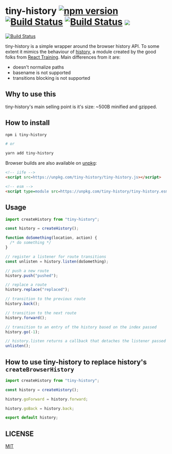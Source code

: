 # tiny-history [![npm version](https://badge.fury.io/js/tiny-history.svg)](https://badge.fury.io/js/tiny-history) [![Build Status](https://travis-ci.org/malbernaz/tiny-history.svg?branch=master)](https://travis-ci.org/malbernaz/tiny-history) [![Build Status](https://saucelabs.com/buildstatus/malbernaz)](https://saucelabs.com/beta/builds/126cf589faff497d998c4bb515345011) ![](http://img.badgesize.io/malbernaz/tiny-history/master/dist/tiny-history.js.svg?compression=gzip&label=size)


[![Build Status](https://saucelabs.com/browser-matrix/malbernaz.svg)](https://saucelabs.com/beta/builds/126cf589faff497d998c4bb515345011)

tiny-history is a simple wrapper around the browser history API. To some extent it mimics the behaviour of [history](https://github.com/ReactTraining/history), a module created by the good folks from [React Training](https://reacttraining.com/). Main differences from it are:

- doesn't normalize paths
- basename is not supported
- transitions blocking is not supported

## Why to use this

tiny-history's main selling point is it's size: ~500B minified and gzipped.

## How to install

```bash
npm i tiny-history

# or

yarn add tiny-history
```

Browser builds are also available on [unpkg](https://unpkg.com):

```html
<!-- iife -->
<script src=https://unpkg.com/tiny-history/tiny-history.js></script>

<!-- esm -->
<script type=module src=https://unpkg.com/tiny-history/tiny-history.esm.js></script>
```

## Usage

```js
import createHistory from "tiny-history";

const history = createHistory();

function doSomething(location, action) {
  /* do something */
}

// register a listener for route transitions
const unlisten = history.listen(doSomething);

// push a new route
history.push("pushed");

// replace a route
history.replace("replaced");

// transition to the previous route
history.back();

// transition to the next route
history.forward();

// transition to an entry of the history based on the index passed
history.go(-1);

// history.listen returns a callback that detaches the listener passed to it
unlisten();
```

## How to use tiny-history to replace history's `createBrowserHistory`

```js
import createHistory from "tiny-history";

const history = createHistory();

history.goForward = history.forward;

history.goBack = history.back;

export default history;
```

## LICENSE

[MIT](https://github.com/malbernaz/tiny-history/blob/master/LICENSE)
